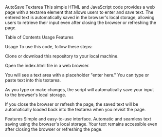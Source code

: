 AutoSave Textarea
This simple HTML and JavaScript code provides a web page with a textarea element that allows users to enter and save text. The entered text is automatically saved in the browser's local storage, allowing users to retrieve their input even after closing the browser or refreshing the page.

Table of Contents
Usage
Features

Usage
To use this code, follow these steps:

Clone or download this repository to your local machine.

Open the index.html file in a web browser.

You will see a text area with a placeholder "enter here." You can type or paste text into this textarea.

As you type or make changes, the script will automatically save your input to the browser's local storage.

If you close the browser or refresh the page, the saved text will be automatically loaded back into the textarea when you revisit the page.

Features
Simple and easy-to-use interface.
Automatic and seamless text saving using the browser's local storage.
Your text remains accessible even after closing the browser or refreshing the page.
